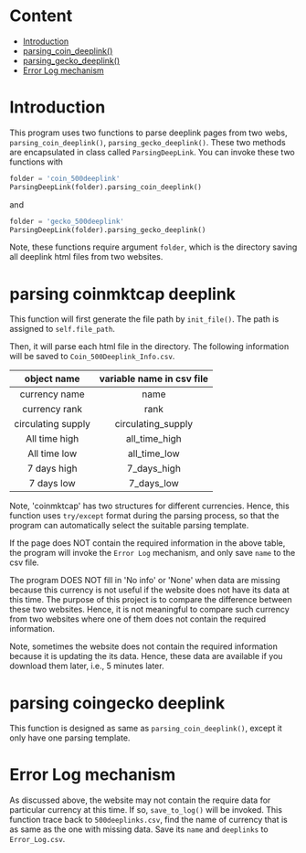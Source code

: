# Content
- [Introduction](#Introduction)  
- [parsing_coin_deeplink()](#parsing-coinmktcap-deeplink)  
- [parsing_gecko_deeplink()](#parsing-coingecko-deeplink)  
- [Error Log mechanism](#Error-Log-mechanism)  

# Introduction
This program uses two functions to parse deeplink pages from two webs,
`parsing_coin_deeplink()`, `parsing_gecko_deeplink()`. These two methods
are encapsulated in class called `ParsingDeepLink`. You can invoke these two
functions with

```python
folder = 'coin_500deeplink'
ParsingDeepLink(folder).parsing_coin_deeplink()
```
and
```python
folder = 'gecko_500deeplink'
ParsingDeepLink(folder).parsing_gecko_deeplink()
```
Note, these functions require argument `folder`, which is the directory saving
all deeplink html files from two websites.

# parsing coinmktcap deeplink
This function will first generate the file path by `init_file()`. The path is
assigned to `self.file_path`.

Then, it will parse each html file in the directory. The following information will
be saved to `Coin_500Deeplink_Info.csv`.

| object name | variable name in csv file |
| :-----------: | :---------: |
| currency name | name |
| currency rank | rank |
| circulating supply | circulating_supply |
| All time high | all_time_high |
| All time low | all_time_low |
| 7 days high | 7_days_high |
| 7 days low | 7_days_low |

Note, 'coinmktcap' has two structures for different currencies. Hence, this function
uses `try/except` format during the parsing process, so that the program can
automatically select the suitable parsing template.

If the page does NOT contain the required information in the above table, the
program will invoke the `Error Log` mechanism, and only save `name`
to the csv file.

The program DOES NOT fill in 'No info' or 'None' when data are missing because
this currency is not useful if the website does not have its data at this time.
The purpose of this project is to compare the difference between these two websites.
Hence, it is not meaningful to compare such currency from two websites where
one of them does not contain the required information.

Note, sometimes the website does not contain the required information because
it is updating the its data. Hence, these data are available if you download them
later, i.e., 5 minutes later.

# parsing coingecko deeplink
This function is designed as same as `parsing_coin_deeplink()`, except it only have
one parsing template.

# Error Log mechanism
As discussed above, the website may not contain the require data for particular 
currency at this time. If so, `save_to_log()` will be invoked. This function trace
back to `500deeplinks.csv`, find the name of currency that is as same as the one
with missing data. Save its `name` and `deeplinks` to `Error_Log.csv`.
